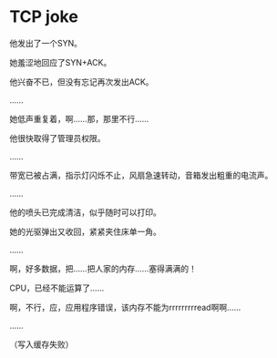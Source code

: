 # TCP joke

他发出了一个SYN。

她羞涩地回应了SYN+ACK。

他兴奋不已，但没有忘记再次发出ACK。

……

她低声重复着，啊……那，那里不行……

他很快取得了管理员权限。

……

带宽已被占满，指示灯闪烁不止，风扇急速转动，音箱发出粗重的电流声。

……

他的喷头已完成清洁，似乎随时可以打印。

她的光驱弹出又收回，紧紧夹住床单一角。

……

啊，好多数据，把……把人家的内存……塞得满满的！

CPU，已经不能运算了……

啊，不行，应，应用程序错误，该内存不能为rrrrrrrrread啊啊……

……

（写入缓存失败）
